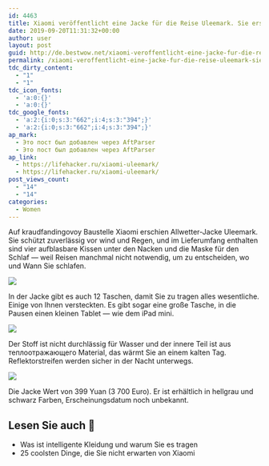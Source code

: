 ```yaml
---
id: 4463
title: Xiaomi veröffentlicht eine Jacke für die Reise Uleemark. Sie ersetzen die Kissen und Rucksack
date: 2019-09-20T11:31:32+00:00
author: user
layout: post
guid: http://de.bestwow.net/xiaomi-veroffentlicht-eine-jacke-fur-die-reise-uleemark-sie-ersetzen-die-kissen-und-rucksack/
permalink: /xiaomi-veroffentlicht-eine-jacke-fur-die-reise-uleemark-sie-ersetzen-die-kissen-und-rucksack/
tdc_dirty_content:
  - "1"
  - "1"
tdc_icon_fonts:
  - 'a:0:{}'
  - 'a:0:{}'
tdc_google_fonts:
  - 'a:2:{i:0;s:3:"662";i:4;s:3:"394";}'
  - 'a:2:{i:0;s:3:"662";i:4;s:3:"394";}'
ap_mark:
  - Это пост был добавлен через AftParser
  - Это пост был добавлен через AftParser
ap_link:
  - https://lifehacker.ru/xiaomi-uleemark/
  - https://lifehacker.ru/xiaomi-uleemark/
post_views_count:
  - "14"
  - "14"
categories:
  - Women
---
```

Auf kraudfandingovoy Baustelle Xiaomi erschien Allwetter-Jacke Uleemark. Sie schützt zuverlässig vor wind und Regen, und im Lieferumfang enthalten sind vier aufblasbare Kissen unter den Nacken und die Maske für den Schlaf — weil Reisen manchmal nicht notwendig, um zu entscheiden, wo und Wann Sie schlafen.

![](http://de.bestwow.net/wp-content/uploads/2019/09/xiaomi-vypustila-kurtku-dlya-puteshestviy-uleemark-ona-zamenit-podushku-i-ryukzak-1.jpg) 

In der Jacke gibt es auch 12 Taschen, damit Sie zu tragen alles wesentliche. Einige von Ihnen versteckten. Es gibt sogar eine große Tasche, in die Pausen einen kleinen Tablet — wie dem iPad mini.

![](http://de.bestwow.net/wp-content/uploads/2019/09/xiaomi-vypustila-kurtku-dlya-puteshestviy-uleemark-ona-zamenit-podushku-i-ryukzak-2.jpg) 

Der Stoff ist nicht durchlässig für Wasser und der innere Teil ist aus теплоотражающего Material, das wärmt Sie an einem kalten Tag. Reflektorstreifen werden sicher in der Nacht unterwegs.

![](http://de.bestwow.net/wp-content/uploads/2019/09/xiaomi-vypustila-kurtku-dlya-puteshestviy-uleemark-ona-zamenit-podushku-i-ryukzak-3.jpg) 

Die Jacke Wert von 399 Yuan (3 700 Euro). Er ist erhältlich in hellgrau und schwarz Farben, Erscheinungsdatum noch unbekannt.

<div>
  <h2 class="read-also__title">
    <span>Lesen Sie auch</span> <span>🧐 </span>
  </h2>
  
  <ul class="read-also__list">
    <li>
      Was ist intelligente Kleidung und warum Sie es tragen
    </li>
    <li>
      25 coolsten Dinge, die Sie nicht erwarten von Xiaomi
    </li>
  </ul>
</div>